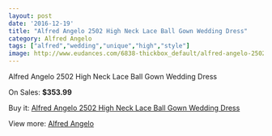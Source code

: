 ```yaml
---
layout: post
date: '2016-12-19'
title: "Alfred Angelo 2502 High Neck Lace Ball Gown Wedding Dress"
category: Alfred Angelo
tags: ["alfred","wedding","unique","high","style"]
image: http://www.eudances.com/6838-thickbox_default/alfred-angelo-2502-high-neck-lace-ball-gown-wedding-dress.jpg
---
```

Alfred Angelo 2502 High Neck Lace Ball Gown Wedding Dress

On Sales: **$353.99**
<a href="https://www.eudances.com/en/alfred-angelo/2520-alfred-angelo-2502-high-neck-lace-ball-gown-wedding-dress.html"><amp-img layout="responsive" width="600" height="600" src="//www.eudances.com/6838-thickbox_default/alfred-angelo-2502-high-neck-lace-ball-gown-wedding-dress.jpg" alt="Alfred Angelo 2502 High Neck Lace Ball Gown Wedding Dress 0" /></a>
<a href="https://www.eudances.com/en/alfred-angelo/2520-alfred-angelo-2502-high-neck-lace-ball-gown-wedding-dress.html"><amp-img layout="responsive" width="600" height="600" src="//www.eudances.com/6841-thickbox_default/alfred-angelo-2502-high-neck-lace-ball-gown-wedding-dress.jpg" alt="Alfred Angelo 2502 High Neck Lace Ball Gown Wedding Dress 1" /></a>
<a href="https://www.eudances.com/en/alfred-angelo/2520-alfred-angelo-2502-high-neck-lace-ball-gown-wedding-dress.html"><amp-img layout="responsive" width="600" height="600" src="//www.eudances.com/6840-thickbox_default/alfred-angelo-2502-high-neck-lace-ball-gown-wedding-dress.jpg" alt="Alfred Angelo 2502 High Neck Lace Ball Gown Wedding Dress 2" /></a>
<a href="https://www.eudances.com/en/alfred-angelo/2520-alfred-angelo-2502-high-neck-lace-ball-gown-wedding-dress.html"><amp-img layout="responsive" width="600" height="600" src="//www.eudances.com/6839-thickbox_default/alfred-angelo-2502-high-neck-lace-ball-gown-wedding-dress.jpg" alt="Alfred Angelo 2502 High Neck Lace Ball Gown Wedding Dress 3" /></a>

Buy it: [Alfred Angelo 2502 High Neck Lace Ball Gown Wedding Dress](https://www.eudances.com/en/alfred-angelo/2520-alfred-angelo-2502-high-neck-lace-ball-gown-wedding-dress.html "Alfred Angelo 2502 High Neck Lace Ball Gown Wedding Dress")

View more: [Alfred Angelo](https://www.eudances.com/en/36-alfred-angelo "Alfred Angelo")